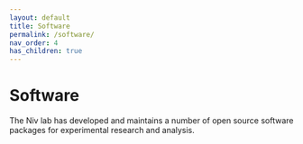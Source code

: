 ```yaml
---
layout: default
title: Software
permalink: /software/
nav_order: 4
has_children: true
---
```


# Software

The Niv lab has developed and maintains a number of open source software packages for experimental research and analysis.
